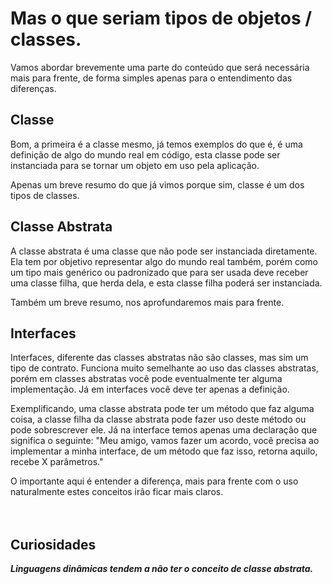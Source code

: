 # Mas o que seriam tipos de objetos / classes.

Vamos abordar brevemente uma parte do conteúdo que será necessária mais para frente, de forma simples apenas para o entendimento das diferenças.

## Classe

Bom, a primeira é a classe mesmo, já temos exemplos do que é, é uma definição de algo do mundo real em código, esta classe pode ser instanciada para se tornar um objeto em uso pela aplicação.

Apenas um breve resumo do que já vimos porque sim, classe é um dos tipos de classes.

## Classe Abstrata

A classe abstrata é uma classe que não pode ser instanciada diretamente.
Ela tem por objetivo representar algo do mundo real também, porém como um tipo mais genérico ou padronizado que para ser usada deve receber uma classe filha, que herda dela, e esta classe filha poderá ser instanciada.

Também um breve resumo, nos aprofundaremos mais para frente.

## Interfaces

Interfaces, diferente das classes abstratas não são classes, mas sim um tipo de contrato.
Funciona muito semelhante ao uso das classes abstratas, porém em classes abstratas você pode eventualmente ter alguma implementação.
Já em interfaces você deve ter apenas a definição.

Exemplificando, uma classe abstrata pode ter um método que faz alguma coisa, a classe filha da classe abstrata pode fazer uso deste método ou pode sobrescrever ele. Já na interface temos apenas uma declaração que significa o seguinte: "Meu amigo, vamos fazer um acordo, você precisa ao implementar a minha interface, de um método que faz isso, retorna aquilo, recebe X parâmetros."

O importante aqui é entender a diferença, mais para frente com o uso naturalmente estes conceitos irão ficar mais claros.
</br></br></br>
## Curiosidades

***Linguagens dinâmicas tendem a não ter o conceito de classe abstrata.***